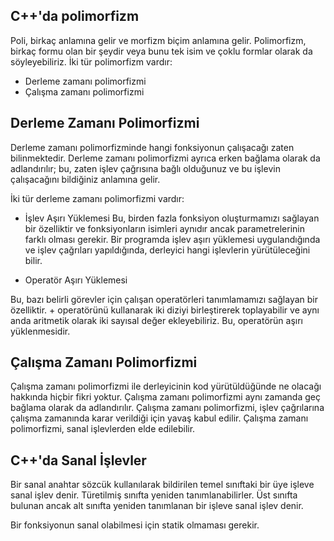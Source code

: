 ## C++'da polimorfizm
Poli, birkaç anlamına gelir ve morfizm biçim anlamına gelir. Polimorfizm, birkaç formu olan bir şeydir veya bunu tek isim ve çoklu formlar olarak da söyleyebiliriz. İki tür polimorfizm vardır:
- Derleme zamanı polimorfizmi
- Çalışma zamanı polimorfizmi
 
## Derleme Zamanı Polimorfizmi
Derleme zamanı polimorfizminde hangi fonksiyonun çalışacağı zaten bilinmektedir. Derleme zamanı polimorfizmi ayrıca erken bağlama olarak da adlandırılır; bu, zaten işlev çağrısına bağlı olduğunuz ve bu işlevin çalışacağını bildiğiniz anlamına gelir.

İki tür derleme zamanı polimorfizmi vardır:

- İşlev Aşırı Yüklemesi
Bu, birden fazla fonksiyon oluşturmamızı sağlayan bir özelliktir ve fonksiyonların isimleri aynıdır ancak parametrelerinin farklı olması gerekir. Bir programda işlev aşırı yüklemesi uygulandığında ve işlev çağrıları yapıldığında, derleyici hangi işlevlerin yürütüleceğini bilir.

- Operatör Aşırı Yüklemesi

Bu, bazı belirli görevler için çalışan operatörleri tanımlamamızı sağlayan bir özelliktir. + operatörünü kullanarak iki diziyi birleştirerek toplayabilir ve aynı anda aritmetik olarak iki sayısal değer ekleyebiliriz. Bu, operatörün aşırı yüklenmesidir.

## Çalışma Zamanı Polimorfizmi
Çalışma zamanı polimorfizmi ile derleyicinin kod yürütüldüğünde ne olacağı hakkında hiçbir fikri yoktur. Çalışma zamanı polimorfizmi aynı zamanda geç bağlama olarak da adlandırılır. Çalışma zamanı polimorfizmi, işlev çağrılarına çalışma zamanında karar verildiği için yavaş kabul edilir. Çalışma zamanı polimorfizmi, sanal işlevlerden elde edilebilir.

## C++'da Sanal İşlevler
Bir sanal anahtar sözcük kullanılarak bildirilen temel sınıftaki bir üye işleve sanal işlev denir. Türetilmiş sınıfta yeniden tanımlanabilirler. Üst sınıfta bulunan ancak alt sınıfta yeniden tanımlanan bir işleve sanal işlev denir.

Bir fonksiyonun sanal olabilmesi için statik olmaması gerekir.
